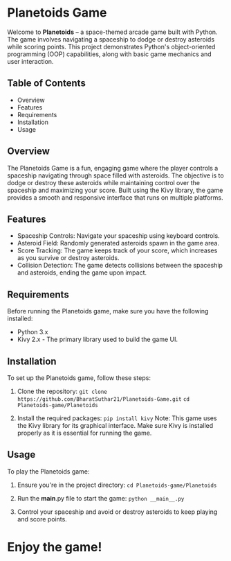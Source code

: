 # Planetoids Game
Welcome to **Planetoids** – a space-themed arcade game built with Python. The game involves navigating a spaceship to dodge or destroy asteroids while scoring points. This project demonstrates Python's object-oriented programming (OOP) capabilities, along with basic game mechanics and user interaction.

## Table of Contents
- Overview
- Features
- Requirements
- Installation
- Usage

## Overview
The Planetoids Game is a fun, engaging game where the player controls a spaceship navigating through space filled with asteroids. The objective is to dodge or destroy these asteroids while maintaining control over the spaceship and maximizing your score. Built using the Kivy library, the game provides a smooth and responsive interface that runs on multiple platforms.

## Features
- Spaceship Controls: Navigate your spaceship using keyboard controls.
- Asteroid Field: Randomly generated asteroids spawn in the game area.
- Score Tracking: The game keeps track of your score, which increases as you survive or destroy asteroids.
- Collision Detection: The game detects collisions between the spaceship and asteroids, ending the game upon impact.

## Requirements
Before running the Planetoids game, make sure you have the following installed:
- Python 3.x
- Kivy 2.x - The primary library used to build the game UI.

## Installation
To set up the Planetoids game, follow these steps:

1. Clone the repository:
`git clone https://github.com/BharatSuthar21/Planetoids-Game.git`
`cd Planetoids-game/Planetoids`

2. Install the required packages:
`pip install kivy`
Note: This game uses the Kivy library for its graphical interface. Make sure Kivy is installed properly as it is essential for running the game.

## Usage
To play the Planetoids game:
1. Ensure you're in the project directory:
`cd Planetoids-game/Planetoids`

3. Run the __main__.py file to start the game:
`python __main__.py`

3. Control your spaceship and avoid or destroy asteroids to keep playing and score points.

# Enjoy the game!


